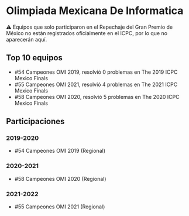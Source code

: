 # Olimpiada Mexicana De Informatica

:warning: Equipos que solo participaron en el Repechaje del Gran Premio de México no están registrados oficialmente en el ICPC, por lo que no aparecerán aquí.

## Top 10 equipos

- #54 Campeones OMI 2019, resolvió 0 problemas en The 2019 ICPC Mexico Finals
- #55 Campeones OMI 2021, resolvió 4 problemas en The 2021 ICPC Mexico Finals
- #58 Campeones OMI 2020, resolvió 5 problemas en The 2020 ICPC Mexico Finals

## Participaciones

### 2019-2020

- #54 Campeones OMI 2019 (Regional)

### 2020-2021

- #58 Campeones OMI 2020 (Regional)

### 2021-2022

- #55 Campeones OMI 2021 (Regional)



